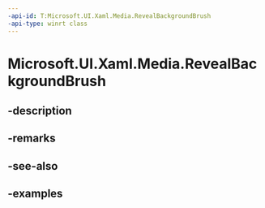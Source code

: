 ```yaml
---
-api-id: T:Microsoft.UI.Xaml.Media.RevealBackgroundBrush
-api-type: winrt class
---
```


<!-- Class syntax.
public class RevealBackgroundBrush : RevealBrush, RevealBrush
-->

# Microsoft.UI.Xaml.Media.RevealBackgroundBrush

## -description

## -remarks

## -see-also

## -examples

